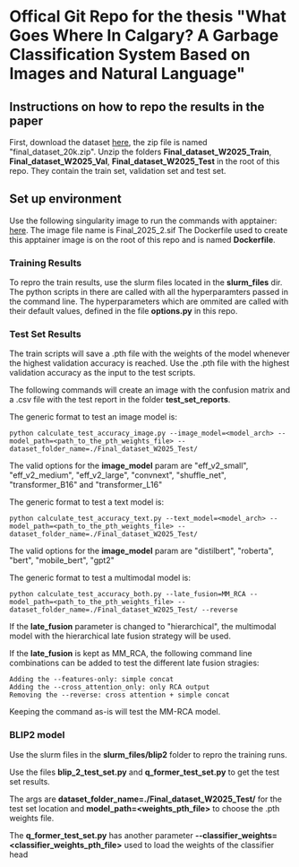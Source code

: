 # Offical Git Repo for the thesis "What Goes Where In Calgary? A Garbage Classification System Based on Images and Natural Language"

## Instructions on how to repo the results in the paper
First, download the dataset [here](https://zenodo.org/records/15832061), the zip file is named "final_dataset_20k.zip".
Unzip the folders **Final_dataset_W2025_Train**, **Final_dataset_W2025_Val**, **Final_dataset_W2025_Test** in the root of this repo. They contain the train set, validation set and test set.

## Set up environment

Use the following singularity image to run the commands with apptainer: [here](https://zenodo.org/records/17102516).
The image file name is Final_2025_2.sif
The Dockerfile used to create this apptainer image is on the root of this repo and is named **Dockerfile**.

### Training Results

To repro the train results, use the slurm files located in the **slurm_files** dir. The python scripts in there are called with all the hyperparamters passed in the command line. The hyperparameters which are ommited are called with their default values, defined in the file **options.py** in this repo.

### Test Set Results

The train scripts will save a .pth file with the weights of the model whenever the highest validation accuracy is reached. Use the .pth file with the highest validation accuracy as the input to the test scripts.

The following commands will create an image with the confusion matrix and a .csv file with the test report in the folder **test_set_reports**.

The generic format to test an image model is:

```
python calculate_test_accuracy_image.py --image_model=<model_arch> --model_path=<path_to_the_pth_weights_file> --dataset_folder_name=./Final_dataset_W2025_Test/
```

The valid options for the **image_model** param are "eff_v2_small", "eff_v2_medium", "eff_v2_large", "convnext", "shuffle_net", "transformer_B16" and "transformer_L16"

The generic format to test a text model is:

```
python calculate_test_accuracy_text.py --text_model=<model_arch> --model_path=<path_to_the_pth_weights_file> --dataset_folder_name=./Final_dataset_W2025_Test/
```

The valid options for the **image_model** param are "distilbert", "roberta", "bert", "mobile_bert", "gpt2"

The generic format to test a multimodal model is:

```
python calculate_test_accuracy_both.py --late_fusion=MM_RCA --model_path=<path_to_the_pth_weights_file> --dataset_folder_name=./Final_dataset_W2025_Test/ --reverse
```
If the **late_fusion** parameter is changed to "hierarchical", the multimodal model with the hierarchical late fusion strategy will be used.

If the **late_fusion** is kept as MM_RCA, the following command line combinations can be added to test the different late fusion stragies:

    Adding the --features-only: simple concat
    Adding the --cross_attention_only: only RCA output
    Removing the --reverse: cross attention + simple concat

Keeping the command as-is will test the MM-RCA model.
    
### BLIP2 model

Use the slurm files in the **slurm_files/blip2** folder to repro the training runs.

Use the files **blip_2_test_set.py** and **q_former_test_set.py** to get the test set results.

The args are **dataset_folder_name=./Final_dataset_W2025_Test/** for the test set location
and **model_path=<weights_pth_file>** to choose the .pth weights file.

The **q_former_test_set.py** has another parameter **--classifier_weights=<classifier_weights_pth_file>** used to
load the weights of the classifier head







